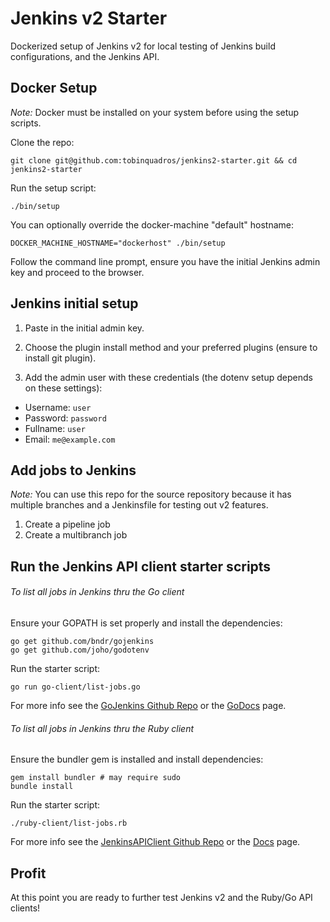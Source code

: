 # Jenkins v2 Starter

Dockerized setup of Jenkins v2 for local testing of Jenkins build configurations, and the Jenkins API.

## Docker Setup

*Note:* Docker must be installed on your system before using the setup scripts.

Clone the repo:
```
git clone git@github.com:tobinquadros/jenkins2-starter.git && cd jenkins2-starter
```

Run the setup script:
```
./bin/setup
```

You can optionally override the docker-machine "default" hostname:

```
DOCKER_MACHINE_HOSTNAME="dockerhost" ./bin/setup
```

Follow the command line prompt, ensure you have the initial Jenkins admin key
and proceed to the browser.

## Jenkins initial setup

1. Paste in the initial admin key.

2. Choose the plugin install method and your preferred plugins (ensure to install git plugin).

3. Add the admin user with these credentials (the dotenv setup depends on these settings):

  - Username: `user`
  - Password: `password`
  - Fullname: `user`
  - Email: `me@example.com`

## Add jobs to Jenkins

*Note:* You can use this repo for the source repository because it has multiple branches and a Jenkinsfile for testing out v2 features.

1. Create a pipeline job
2. Create a multibranch job

## Run the Jenkins API client starter scripts

###### To list all jobs in Jenkins thru the Go client

Ensure your GOPATH is set properly and install the dependencies:

```
go get github.com/bndr/gojenkins
go get github.com/joho/godotenv
```

Run the starter script:

```
go run go-client/list-jobs.go
```

For more info see the [GoJenkins Github
Repo](https://github.com/bndr/gojenkins) or the
[GoDocs](https://godoc.org/github.com/bndr/gojenkins) page.

###### To list all jobs in Jenkins thru the Ruby client

Ensure the bundler gem is installed and install dependencies:

```
gem install bundler # may require sudo
bundle install
```

Run the starter script:

```
./ruby-client/list-jobs.rb
```

For more info see the [JenkinsAPIClient Github
Repo](https://github.com/arangamani/jenkins_api_client) or the
[Docs](http://github.arangamani.net/jenkins_api_client/) page.

## Profit

At this point you are ready to further test Jenkins v2 and the Ruby/Go API clients!
